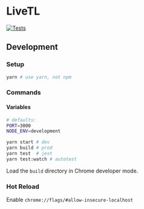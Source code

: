 # LiveTL
[![Tests](https://github.com/LiveTL/extension/actions/workflows/tests.yaml/badge.svg)](https://github.com/LiveTL/extension/actions/workflows/tests.yaml)

## Development

### Setup
```bash
yarn # use yarn, not npm
```

### Commands
#### Variables
```bash
# defaults:
PORT=3000
NODE_ENV=development
```
```bash
yarn start # dev
yarn build # prod
yarn test  # jest
yarn test:watch # autotest
```
Load the `build` directory in Chrome developer mode.

### Hot Reload
Enable `chrome://flags/#allow-insecure-localhost`